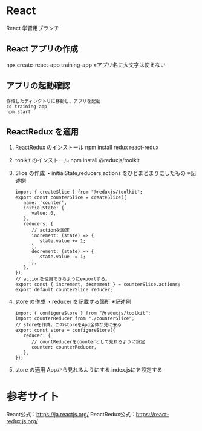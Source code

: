 # React

React 学習用ブランチ

## React アプリの作成

npx create-react-app training-app
※アプリ名に大文字は使えない

## アプリの起動確認

    作成したディレクトリに移動し、アプリを起動
    cd training-app
    npm start

## ReactRedux を適用

1. ReactRedux のインストール
   npm install redux react-redux

2. toolkit のインストール
   npm install @reduxjs/toolkit

3. Slice の作成
   ・initialState,reducers,actions をひとまとまりにしたもの
   ※記述例
   ```
   import { createSlice } from "@reduxjs/toolkit";
   export const counterSlice = createSlice({
      name: 'counter',
      initialState: {
         value: 0,
      },
      reducers: {
         // actionを設定
         increment: (state) => {
            state.value += 1;
         },
         decrement: (state) => {
            state.value -= 1;
         },
      },
   });
   // actionを使用できるようにexportする。
   export const { increment, decrement } = counterSlice.actions;
   export default counterSlice.reducer;
   ```

4. store の作成
   ・reducer を記載する箇所
   ※記述例
   ```
   import { configureStore } from "@reduxjs/toolkit";
   import counterReducer from "./counterSlice";
   // storeを作成。このstoreをApp全体が見に来る
   export const store = configureStore({
      reducer: {
         // countReducerをcounterとして見れるように設定
         counter: counterReducer,
      },
   });
   ```

5. store の適用
Appから見れるようにする
index.jsに<Provider store={store}></Provider>を設定する

# 参考サイト
React公式：https://ja.reactjs.org/
ReactRedux公式：https://react-redux.js.org/
